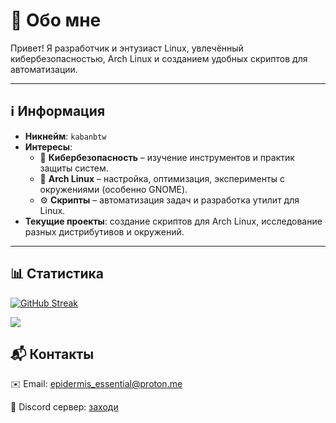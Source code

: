 # 👋 Обо мне  

Привет! Я разработчик и энтузиаст Linux, увлечённый кибербезопасностью, Arch Linux и созданием удобных скриптов для автоматизации.  

---

## ℹ️ Информация  
- **Никнейм**: `kabanbtw`  
- **Интересы**:  
  - 🔐 **Кибербезопасность** – изучение инструментов и практик защиты систем.  
  - 🐧 **Arch Linux** – настройка, оптимизация, эксперименты с окружениями (особенно GNOME).  
  - ⚙️ **Скрипты** – автоматизация задач и разработка утилит для Linux.  
- **Текущие проекты**: создание скриптов для Arch Linux, исследование разных дистрибутивов и окружений.  

---

## 📊 Статистика

[![GitHub Streak](https://streak-stats.demolab.com/?user=kabanbtw)](https://git.io/streak-stats)

![](https://komarev.com/ghpvc/?username=your-github-kabanbtw&color=blueviolet)

## 📬 Контакты

✉️ Email: epidermis_essential@proton.me

💬 Discord сервер: [заходи](https://discord.gg/ZszxAwFY)

